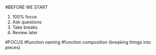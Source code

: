 


#BEFORE WE START 
1) 100% focus 
2) Ask questions 
3) Take breaks 
4) Review later 




#FOCUS 
#function naming 
#function composition (breaking things into pieces)
